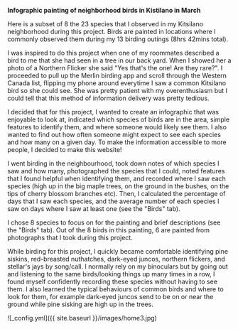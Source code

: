 **Infographic painting of neighborhood birds in Kistilano in March**

Here is a subset of 8 the 23 species that I observed in my Kitsilano neighborhood during this project. Birds are painted in locations where I commonly observed them during my 13 birding outings (8hrs 42mins total). 

I was inspired to do this project when one of my roommates described a bird to me that she had seen in a tree in our back yard. When I showed her a photo of a Northern Flicker she said "Yes that's the one! Are they rare?". I proceeded to pull up the Merlin birding app and scroll through the Western Canada list, flipping my phone around everytime I saw a common Kitsilano bird so she could see. She was pretty patient with my overenthusiasm but I could tell that this method of information delivery was pretty tedious.

I decided that for this project, I wanted to create an infographic that was enjoyable to look at, indicated which species of birds are in the area, simple features to identify them, and where someone would likely see them. I also wanted to find out how often someone might expect to see each species and how many on a given day. To make the information accessible to more people, I decided to make this website!

I went birding in the neighbourhood, took down notes of which species I saw and how many, photographed the species that I could, noted features that I found helpful when identifying them, and recorded where I saw each species (high up in the big maple trees, on the ground in the bushes, on the tips of cherry blossom branches etc). Then, I calculated the percentage of days that I saw each species, and the average number of each species I saw on days where I saw at least one (see the "Birds" tab).  

I chose 8 species to focus on for the painting and brief descriptions (see the "Birds" tab). Out of the 8 birds in this painting, 6 are painted from photographs that I took during this project. 

While birding for this project, I quickly became comfortable identifying pine siskins, red-breasted nuthatches, dark-eyed juncos, northern flickers, and stellar's jays by song/call. I normally rely on my binoculars but by going out and listening to the same birds/looking things up many times in a row, I found myself confidently recording these species without having to see them. I also learned the typical behaviours of common birds and where to look for them, for example dark-eyed juncos send to be on or near the ground while pine sisking are high up in the trees. 

![_config.yml]({{ site.baseurl }}/images/home3.jpg)
